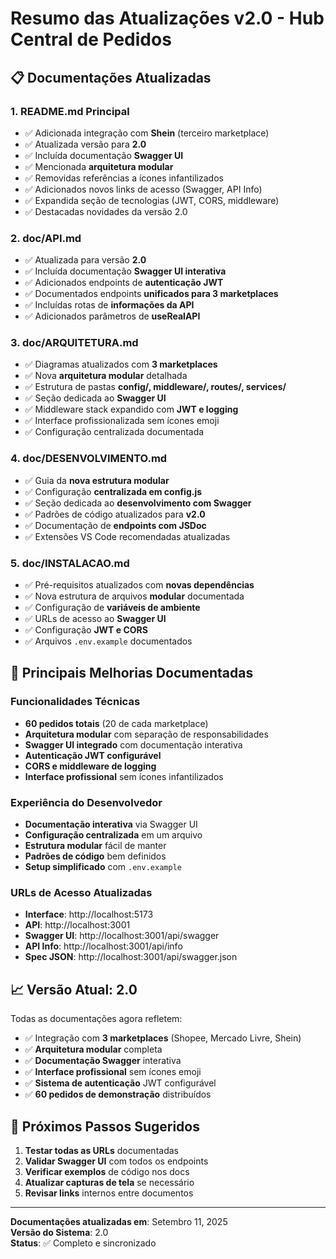 # Resumo das Atualizações v2.0 - Hub Central de Pedidos

## 📋 Documentações Atualizadas

### 1. **README.md Principal**
- ✅ Adicionada integração com **Shein** (terceiro marketplace)
- ✅ Atualizada versão para **2.0**
- ✅ Incluída documentação **Swagger UI**
- ✅ Mencionada **arquitetura modular**
- ✅ Removidas referências a ícones infantilizados
- ✅ Adicionados novos links de acesso (Swagger, API Info)
- ✅ Expandida seção de tecnologias (JWT, CORS, middleware)
- ✅ Destacadas novidades da versão 2.0

### 2. **doc/API.md**
- ✅ Atualizada para versão **2.0**
- ✅ Incluída documentação **Swagger UI interativa**
- ✅ Adicionados endpoints de **autenticação JWT**
- ✅ Documentados endpoints **unificados para 3 marketplaces**
- ✅ Incluídas rotas de **informações da API**
- ✅ Adicionados parâmetros de **useRealAPI**

### 3. **doc/ARQUITETURA.md**
- ✅ Diagramas atualizados com **3 marketplaces**
- ✅ Nova **arquitetura modular** detalhada
- ✅ Estrutura de pastas **config/, middleware/, routes/, services/**
- ✅ Seção dedicada ao **Swagger UI**
- ✅ Middleware stack expandido com **JWT e logging**
- ✅ Interface profissionalizada sem ícones emoji
- ✅ Configuração centralizada documentada

### 4. **doc/DESENVOLVIMENTO.md**
- ✅ Guia da **nova estrutura modular**
- ✅ Configuração **centralizada em config.js**
- ✅ Seção dedicada ao **desenvolvimento com Swagger**
- ✅ Padrões de código atualizados para **v2.0**
- ✅ Documentação de **endpoints com JSDoc**
- ✅ Extensões VS Code recomendadas atualizadas

### 5. **doc/INSTALACAO.md**
- ✅ Pré-requisitos atualizados com **novas dependências**
- ✅ Nova estrutura de arquivos **modular** documentada
- ✅ Configuração de **variáveis de ambiente**
- ✅ URLs de acesso ao **Swagger UI**
- ✅ Configuração **JWT e CORS**
- ✅ Arquivos `.env.example` documentados

## 🎯 Principais Melhorias Documentadas

### **Funcionalidades Técnicas**
- **60 pedidos totais** (20 de cada marketplace)
- **Arquitetura modular** com separação de responsabilidades
- **Swagger UI integrado** com documentação interativa
- **Autenticação JWT configurável**
- **CORS e middleware de logging**
- **Interface profissional** sem ícones infantilizados

### **Experiência do Desenvolvedor**
- **Documentação interativa** via Swagger UI
- **Configuração centralizada** em um arquivo
- **Estrutura modular** fácil de manter
- **Padrões de código** bem definidos
- **Setup simplificado** com `.env.example`

### **URLs de Acesso Atualizadas**
- **Interface**: http://localhost:5173
- **API**: http://localhost:3001
- **Swagger UI**: http://localhost:3001/api/swagger
- **API Info**: http://localhost:3001/api/info
- **Spec JSON**: http://localhost:3001/api/swagger.json

## 📈 Versão Atual: 2.0

Todas as documentações agora refletem:
- ✅ Integração com **3 marketplaces** (Shopee, Mercado Livre, Shein)
- ✅ **Arquitetura modular** completa
- ✅ **Documentação Swagger** interativa
- ✅ **Interface profissional** sem ícones emoji
- ✅ **Sistema de autenticação** JWT configurável
- ✅ **60 pedidos de demonstração** distribuídos

## 🚀 Próximos Passos Sugeridos

1. **Testar todas as URLs** documentadas
2. **Validar Swagger UI** com todos os endpoints
3. **Verificar exemplos** de código nos docs
4. **Atualizar capturas de tela** se necessário
5. **Revisar links** internos entre documentos

---

**Documentações atualizadas em**: Setembro 11, 2025  
**Versão do Sistema**: 2.0  
**Status**: ✅ Completo e sincronizado